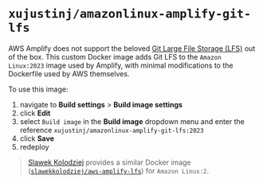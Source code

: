 # `xujustinj/amazonlinux-amplify-git-lfs`

AWS Amplify does not support the beloved [Git Large File Storage (LFS)](https://git-lfs.com/) out of the box.
This custom Docker image adds Git LFS to the `Amazon Linux:2023` image used by Amplify, with minimal modifications to the Dockerfile used by AWS themselves.

To use this image:

1. navigate to **Build settings** > **Build image settings**
2. click **Edit**
3. select `Build image` in the **Build image** dropdown menu and enter the reference `xujustinj/amazonlinux-amplify-git-lfs:2023`
4. click **Save**
5. redeploy

> [Slawek Kolodziej](https://github.com/slawekkolodziej/aws-amplify-lfs) provides a similar Docker image ([`slawekkolodziej/aws-amplify-lfs`](https://hub.docker.com/r/slawekkolodziej/aws-amplify-lfs)) for `Amazon Linux:2`.
